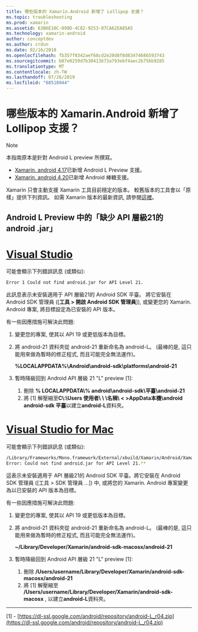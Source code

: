 ```yaml
---
title: 哪些版本的 Xamarin.Android 新增了 Lollipop 支援？
ms.topic: troubleshooting
ms.prod: xamarin
ms.assetid: 63B6E10C-098D-4C82-9253-07CA62EA85A5
ms.technology: xamarin-android
author: conceptdev
ms.author: crdun
ms.date: 02/16/2018
ms.openlocfilehash: fb357f0342aef68cd2e20d8f8d83474686593743
ms.sourcegitcommit: b07e0259d7b30413673a793ebf4aec2b75bb9285
ms.translationtype: MT
ms.contentlocale: zh-TW
ms.lasthandoff: 07/26/2019
ms.locfileid: "68510944"
---
```

# <a name="what-version-of-xamarinandroid-added-lollipop-support"></a>哪些版本的 Xamarin.Android 新增了 Lollipop 支援？

> [!NOTE]
> 本指南原本是針對 Android L preview 所撰寫。

-   [Xamarin. android 4.17](https://github.com/xamarin/release-notes-archive/blob/master/release-notes/android/xamarin.android_4/xamarin.android_4.17/index.md)已新增 Android L Preview 支援。
-   [Xamarin. android 4.20](https://github.com/xamarin/release-notes-archive/blob/master/release-notes/android/xamarin.android_4/xamarin.android_4.20/index.md)已新增 Android 棒糖支援。

Xamarin 只會主動支援 Xamarin 工具目前穩定的版本。 較舊版本的工具會以「原樣」提供下列資訊。 如需 Xamarin 版本的最新資訊, 請參閱[這裡](http://releases.xamarin.com/)。

## <a name="missing-androidjar-for-api-level-21-in-android-l-preview"></a>Android L Preview 中的「缺少 API 層級21的 android .jar」

# <a name="visual-studiotabwindows"></a>[Visual Studio](#tab/windows)

可能會顯示下列錯誤訊息 (或類似):

```cmd
Error 1 Could not find android.jar for API Level 21.
```

此訊息表示未安裝適用于 API 層級21的 Android SDK 平臺。 將它安裝在 Android SDK 管理員 ([**工具 > 開啟 Android SDK 管理員**]), 或變更您的 Xamarin. Android 專案, 將目標設定為已安裝的 API 版本。

有一些因應措施可解決此問題:

1. 變更您的專案, 使其以 API 19 或更低版本為目標。

2. 將 android-21 資料夾從 android-21 重新命名為 android-L。 (最棒的是, 這只能用來做為暫時的修正程式, 而且可能完全無法運作)。

   **%LOCALAPPDATA%\\Android\\android-sdk\\platforms\\android-21**

3. 暫時降級回到 Android API 層級 21 "L" preview [1]:

    1.  刪除 **% LOCALAPPDATA\\% android\\android-sdk\\平臺\\android-21** 
    2.  將 [1] 解壓縮至**C\\:\\Users 使用者\\ \\ \\名稱\\ &lt; &gt;AppData本機\\android android-sdk 平臺**以建立**android-L**資料夾。

# <a name="visual-studio-for-mactabmacos"></a>[Visual Studio for Mac](#tab/macos)

可能會顯示下列錯誤訊息 (或類似):

```bash
/Library/Frameworks/Mono.framework/External/xbuild/Xamarin/Android/Xamarin.Android.Common.targets: 
Error: Could not find android.jar for API Level 21.**
```

這表示未安裝適用于 API 層級21的 Android SDK 平臺。將它安裝在 Android SDK 管理員 ([工具 > SDK 管理員 ...]) 中, 或將您的 Xamarin. Android 專案變更為以已安裝的 API 版本為目標。

有一些因應措施可解決此問題:

1. 變更您的專案, 使其以 API 19 或更低版本為目標。

2. 將 android-21 資料夾從 android-21 重新命名為 android-L。 (最棒的是, 這只能用來做為暫時的修正程式, 而且可能完全無法運作)。

   **~/Library/Developer/Xamarin/android-sdk-macosx/android-21**

3. 暫時降級回到 Android API 層級 21 "L" preview [1]:

    1.  刪除 **/Users/username/Library/Developer/Xamarin/android-sdk-macosx/android-21**
    2.  將 [1] 解壓縮至 **/Users/username/Library/Developer/Xamarin/android-sdk-macosx** , 以建立**android-L**資料夾。

-----


[1] - [https://dl-ssl.google.com/android/repository/android-L_r04.zip](https://dl-ssl.google.com/android/repository/android-L_r04.zip)
